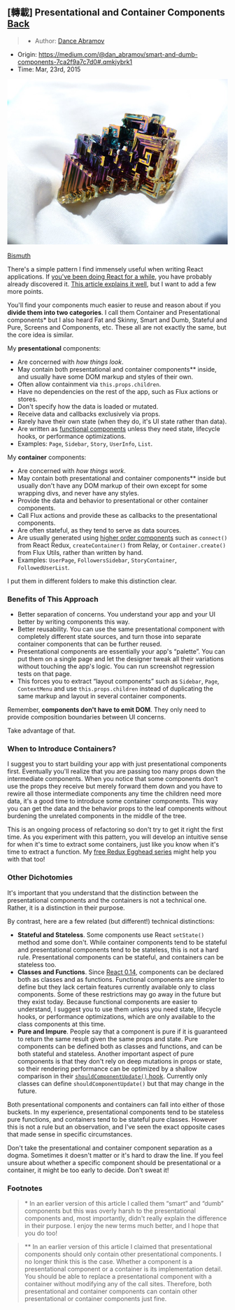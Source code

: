 ## [轉載] Presentational and Container Components [Back](./../post.md)

> - Author: [Dance Abramov](https://medium.com/@dan_abramov)
- Origin: https://medium.com/@dan_abramov/smart-and-dumb-components-7ca2f9a7c7d0#.qmkjybrk1
- Time: Mar, 23rd, 2015

![](./1.jpeg)

[Bismuth](http://en.wikipedia.org/wiki/Bismuth)

There's a simple pattern I find immensely useful when writing React applications. If [you've been doing React for a while](http://facebook.github.io/react/blog/2015/03/19/building-the-facebook-news-feed-with-relay.html), you have probably already discovered it. [This article explains it well](https://medium.com/@learnreact/container-components-c0e67432e005), but I want to add a few more points.

You'll find your components much easier to reuse and reason about if you **divide them into two categories**. I call them Container and Presentational components* but I also heard Fat and Skinny, Smart and Dumb, Stateful and Pure, Screens and Components, etc. These all are not exactly the same, but the core idea is similar.

My **presentational** components:

- Are concerned with *how things look*.
- May contain both presentational and container components** inside, and usually have some DOM markup and styles of their own.
- Often allow containment via `this.props.children`.
- Have no dependencies on the rest of the app, such as Flux actions or stores.
- Don't specify how the data is loaded or mutated.
- Receive data and callbacks exclusively via props.
- Rarely have their own state (when they do, it's UI state rather than data).
- Are written as [functional components](./../reusable_components/reusable_components.md) unless they need state, lifecycle hooks, or performance optimizations.
- Examples: `Page`, `Sidebar`, `Story`, `UserInfo`, `List`.

My **container** components:

- Are concerned with *how things work*.
- May contain both presentational and container components** inside but usually don't have any DOM markup of their own except for some wrapping divs, and never have any styles.
- Provide the data and behavior to presentational or other container components.
- Call Flux actions and provide these as callbacks to the presentational components.
- Are often stateful, as they tend to serve as data sources.
- Are usually generated using [higher order components](https://medium.com/@dan_abramov/mixins-are-dead-long-live-higher-order-components-94a0d2f9e750) such as `connect()` from React Redux, `createContainer()` from Relay, or `Container.create()` from Flux Utils, rather than written by hand.
- Examples: `UserPage`, `FollowersSidebar`, `StoryContainer`, `FollowedUserList`.

I put them in different folders to make this distinction clear.

### Benefits of This Approach

- Better separation of concerns. You understand your app and your UI better by writing components this way.
- Better reusability. You can use the same presentational component with completely different state sources, and turn those into separate container components that can be further reused.
- Presentational components are essentially your app's “palette”. You can put them on a single page and let the designer tweak all their variations without touching the app's logic. You can run screenshot regression tests on that page.
- This forces you to extract “layout components” such as `Sidebar`, `Page`, `ContextMenu` and use `this.props.children` instead of duplicating the same markup and layout in several container components.

Remember, **components don't have to emit DOM**. They only need to provide composition boundaries between UI concerns.

Take advantage of that.

### When to Introduce Containers?

I suggest you to start building your app with just presentational components first. Eventually you'll realize that you are passing too many props down the intermediate components. When you notice that some components don't use the props they receive but merely forward them down and you have to rewire all those intermediate components any time the children need more data, it's a good time to introduce some container components. This way you can get the data and the behavior props to the leaf components without burdening the unrelated components in the middle of the tree.

This is an ongoing process of refactoring so don't try to get it right the first time. As you experiment with this pattern, you will develop an intuitive sense for when it's time to extract some containers, just like you know when it's time to extract a function. My [free Redux Egghead series](https://egghead.io/series/getting-started-with-redux) might help you with that too!

### Other Dichotomies

It's important that you understand that the distinction between the presentational components and the containers is not a technical one. Rather, it is a distinction in their purpose.

By contrast, here are a few related (but different!) technical distinctions:

- **Stateful and Stateless**. Some components use React `setState()` method and some don't. While container components tend to be stateful and presentational components tend to be stateless, this is not a hard rule. Presentational components can be stateful, and containers can be stateless too.
- **Classes and Functions**. Since [React 0.14](https://facebook.github.io/react/blog/2015/10/07/react-v0.14.html#stateless-functional-components), components can be declared both as classes and as functions. Functional components are simpler to define but they lack certain features currently available only to class components. Some of these restrictions may go away in the future but they exist today. Because functional components are easier to understand, I suggest you to use them unless you need state, lifecycle hooks, or performance optimizations, which are only available to the class components at this time.
- **Pure and Impure**. People say that a component is pure if it is guaranteed to return the same result given the same props and state. Pure components can be defined both as classes and functions, and can be both stateful and stateless. Another important aspect of pure components is that they don't rely on deep mutations in props or state, so their rendering performance can be optimized by a shallow comparison in their [`shouldComponentUpdate()` hook](https://facebook.github.io/react/docs/pure-render-mixin.html). Currently only classes can define `shouldComponentUpdate()` but that may change in the future.

Both presentational components and containers can fall into either of those buckets. In my experience, presentational components tend to be stateless pure functions, and containers tend to be stateful pure classes. However this is not a rule but an observation, and I've seen the exact opposite cases that made sense in specific circumstances.

Don't take the presentational and container component separation as a dogma. Sometimes it doesn't matter or it's hard to draw the line. If you feel unsure about whether a specific component should be presentational or a container, it might be too early to decide. Don't sweat it!

### Footnotes

> \* In an earlier version of this article I called them “smart” and “dumb” components but this was overly harsh to the presentational components and, most importantly, didn't really explain the difference in their purpose. I enjoy the new terms much better, and I hope that you do too!

> \*\* In an earlier version of this article I claimed that presentational components should only contain other presentational components. I no longer think this is the case. Whether a component is a presentational component or a container is its implementation detail. You should be able to replace a presentational component with a container without modifying any of the call sites. Therefore, both presentational and container components can contain other presentational or container components just fine.
